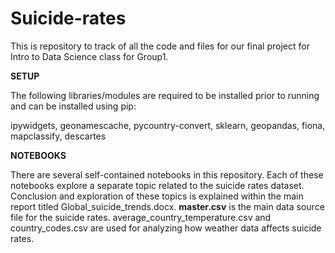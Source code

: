 # Suicide-rates
This is repository to track of all the code and files for our final project for Intro to Data Science class for Group1.

<b>SETUP</b>

The following libraries/modules are required to be installed prior to running and can be installed using pip:

ipywidgets,
geonamescache,
pycountry-convert,
sklearn,
geopandas, 
fiona,
mapclassify,
descartes

<b>NOTEBOOKS</b>

There are several self-contained notebooks in this repository. Each of these notebooks explore a separate topic related to the suicide rates dataset. Conclusion and exploration of these topics is explained within the main report titled Global_suicide_trends.docx. <b>master.csv</b> is the main data source file for the suicide rates. average_country_temperature.csv and country_codes.csv are used for analyzing how weather data affects suicide rates. 

